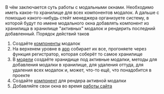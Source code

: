 В чём заключается суть работы с модальными окнами. Необходимо иметь какое-то хранилище для всех компонентов модалок. А дальше с помощью какого-нибудь стейт менеджера организуете систему, в которой будут по имене модального окна добавлять компонент из хранилища в хранилище "активных" модалок и рендерить последний добавленный. Порядок действий таков

1. Создаёте [компоненты](./src/entities) модалок
2. На верхенем уровне в [app](./src/app/init.ts) собирает их все, прогоняете через функция регистратор, которая соберёт то самое хранилище
3. В [модели](./src/shared/lib/modals/model.ts) создаёте хранидище под активные модалки, методы для добавления модалки в хранилище, для удаления оттуда, для удаления всех модалок и, может, что-то ещё, что понадобится в проекте
4. Создайте [компонент](./src/shared/lib/modals/ui/modals.tsx) для рендера активной модалки
5. Добавляйте свои окна во время [работы сайта](./src/pages/home/index.tsx)
